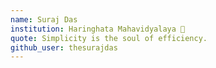 ```yaml
---
name: Suraj Das
institution: Haringhata Mahavidyalaya 🚩 
quote: Simplicity is the soul of efficiency.
github_user: thesurajdas
---
```

